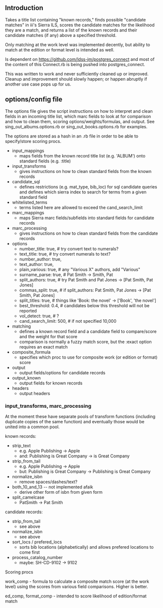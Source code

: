
Introduction
------------
Takes a title list containing "known records," finds possible "candidate matches" in iii's Sierra ILS, scores the candidate matches for the likelihood they are a match, and returns a list of the known records and their candidate matches (if any) above a specified threshold.

Only matching at the work level was implemented decently, but ability to match at the edition or format level is intended as well.

Is dependent on https://github.com/ldss-jm/postgres_connect and most of the content of this Connect.rb is being pushed into postgres_connect.

This was written to work and never sufficiently cleaned up or improved. Cleanup and improvement should slowly happen; or happen abruptly if another use case pops up for us.


options/config file
-------------------
The options file gives the script instructions on how to interpret and clean fields in an incoming title list, which marc fields to look at for comparison and how to clean them, scoring options/weights/formulas, and output. See sing_out_albums.options.rb or sing_out_books.options.rb for examples.

The options are stored as a hash in an .rb file in order to be able to specify/store scoring procs.

- input_mappings
  - maps fields from the known record title list (e.g. 'ALBUM') onto standard fields (e.g. :title)
- input_transforms
  - gives instructions on how to clean standard fields from the known records
- candidate_sql
  - defines restrictions (e.g. mat_type, bib_loc) for sql candidate queries and defines which sierra index to search for terms from a given standard field
- whitelisted_terms
  - terms listed here are allowed to exceed the cand_search_limit
- marc_mappings
  - maps Sierra marc fields/subfields into standard fields for candidate records
- marc_processing
  - gives instructions on how to clean standard fields from the candidate records
- options
  - number_title: true,   # try convert text to numerals?
  - text_title: true,     # try convert numerals to text?
  - number_author: true,
  - text_author: true,
  - plain_various: true,  # any "Various X" authors, add "Various"
  - surname_parse: true,  # Pat Smith -> Smith, Pat
  - split_authors: true,  # try Pat Smith and Pat Jones -> [Pat Smith, Pat Jones]
  - commas_split: true,   # if split_authors: Pat Smith, Pat Jones -> [Pat Smith, Pat Jones]
  - split_titles: true,   # things like 'Book: the novel' -> ['Book', 'the novel']
  - best_threshold: 0.4,  # candidates below this threshold will not be reported
  - vol_detect: true,     # ?
  - cand_search_limit: 500, # if not specified 10,000
- matching
  - defines a known record field and a candidate field to compare/score and the
  weight for that score
  - comparison is normally a fuzzy match score, but the :exact option requires an exact match
- composite_formula
  - specifies which proc to use for composite work (or edition or format) score
- output
  - output fields/options for candidate records
- output_known
  - output fields for known records
- headers
  - output headers

### input_transforms, marc_processing
At the moment these have separate pools of transform functions (including duplicate copies of the same function) and eventually those would be united into a common pool.

known records:
- strip_text
  - e.g. Apple Publishing -> Apple
  - and: Publishing is Great Company -> is Great Company
- strip_from_tail
  - e.g. Apple Publishing -> Apple
  - but: Publishing is Great Company -> Publishing is Great Company
- normalize_isbn
  - remove spaces/dashes/text?
- both_10_and_13 -- not implemented afaik
  - derive other form of isbn from given form
- split_camelcase
  - PatSmith -> Pat Smith


candidate records:
- strip_from_tail
  - see above
- normalize_isbn
  - see above
- sort_locs / prefered_locs
  - sorts bib locations (alphabetically) and allows prefered locations to come first
- process_catalog_number
  - maybe: SH-CD-9102 -> 9102


Scoring procs

work_comp - formula to calculate a composite match score (at the work level) using the scores from various field comparisons. Higher is better.

ed_comp, format_comp - intended to score likelihood of edition/format match